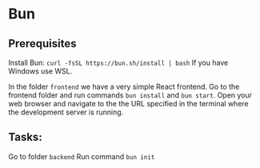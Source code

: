 # Bun

## Prerequisites

Install Bun: 
```curl -fsSL https://bun.sh/install | bash```
If you have Windows use WSL.

In the folder `frontend` we have a very simple React frontend. Go to the frontend folder and run commands `bun install` and `bun start`. Open your web browser and navigate to the the URL specified in the terminal where the development server is running. 


## Tasks:

Go to folder `backend`
Run command `bun init` 